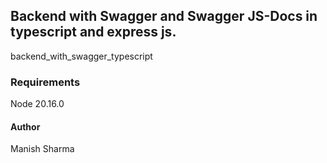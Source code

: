 ## Backend with Swagger and Swagger JS-Docs in typescript and express js.

backend_with_swagger_typescript

### Requirements

Node 20.16.0

#### Author
Manish Sharma